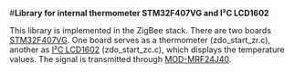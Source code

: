 #**Library for internal thermometer STM32F407VG and I²C LCD1602**

This library is implemented in the ZigBee stack. There are two boards [STM32F407VG](http://www.st.com/en/evaluation-tools/stm32f4discovery.html). One board serves as a thermometer (zdo_start_zr.c), another as [I²C LCD1602](http://wiki.sunfounder.cc/index.php?title=I%C2%B2C_LCD1602) (zdo_start_zc.c), which displays the temperature values. The signal is transmitted through [MOD-MRF24J40](https://www.olimex.com/Products/Modules/RF/MOD-MRF24J40/).
